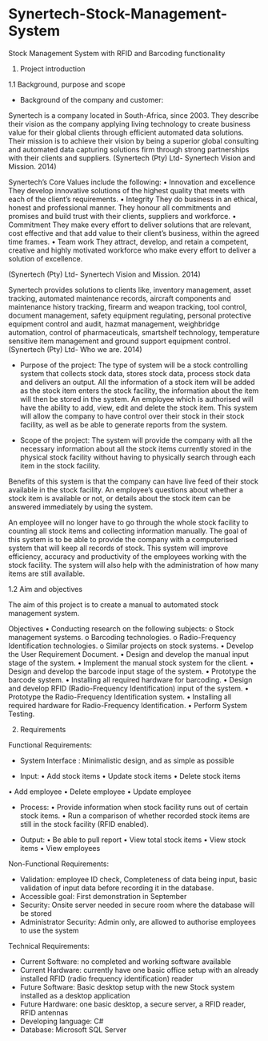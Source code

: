 # Synertech-Stock-Management-System
Stock Management System with RFID and Barcoding functionality

1. Project introduction

1.1 Background, purpose and scope 

-	Background of the company and customer:

Synertech is a company located in South-Africa, since 2003.
They describe their vision as the company applying living technology to create business value for their global clients through efficient automated data solutions.
Their mission is to achieve their vision by being a superior global consulting and automated data capturing solutions firm through strong partnerships with their clients and suppliers. (Synertech (Pty) Ltd- Synertech Vision and Mission. 2014)

Synertech’s Core Values include the following:
•	Innovation and excellence
They develop innovative solutions of the highest quality that meets with each of the client’s requirements.
•	Integrity 
They do business in an ethical, honest and professional manner. They honour all commitments and promises and build trust with their clients, suppliers and workforce.
•	Commitment
They make every effort to deliver solutions that are relevant, cost effective and that add value to their client’s business, within the agreed time frames.
•	Team work 
They attract, develop, and retain a competent, creative and highly motivated workforce who make every effort to deliver a solution of excellence.

(Synertech (Pty) Ltd- Synertech Vision and Mission. 2014)

Synertech provides solutions to clients like, inventory management, asset tracking, automated maintenance records, aircraft components and maintenance history tracking, firearm and weapon tracking, tool control, document management, safety equipment regulating, personal protective equipment control and audit, hazmat management, weighbridge automation, control of pharmaceuticals, smartshelf technology, temperature sensitive item management and ground support equipment control. 
(Synertech (Pty) Ltd- Who we are. 2014)

-	Purpose of the project:
The type of system will be a stock controlling system that collects stock data, stores stock data, process stock data and delivers an output. All the information of a stock item will be added as the stock item enters the stock facility, the information about the item will then be stored in the system. An employee which is authorised will have the ability to add, view, edit and delete the stock item.
This system will allow the company to have control over their stock in their stock facility, as well as be able to generate reports from the system.

-	Scope of the project:
The system will provide the company with all the necessary information about all the stock items currently stored in the physical stock facility without having to physically search through each item in the stock facility.

Benefits of this system is that the company can have live feed of their stock available in the stock facility. An employee’s questions about whether a stock item is available or not, or details about the stock item can be answered immediately by using the system.

An employee will no longer have to go through the whole stock facility to counting all stock items and collecting information manually. 
The goal of this system is to be able to provide the company with a computerised system that will keep all records of stock.
This system will improve efficiency, accuracy and productivity of the employees working with the stock facility.
The system will also help with the administration of how many items are still available.

1.2	Aim and objectives 

The aim of this project is to create a manual to automated stock management system.


Objectives
•	Conducting research on the following subjects:
o	Stock management systems.
o	Barcoding technologies.
o	Radio-Frequency Identification technologies.
o	Similar projects on stock systems.
•	Develop the User Requirement Document.
•	Design and develop the manual input stage of the system.
•	Implement the manual stock system for the client.
•	Design and develop the barcode input stage of the system.
•	Prototype the barcode system.
•	Installing all required hardware for barcoding.
•	Design and develop RFID (Radio-Frequency Identification) input of the system.
•	Prototype the Radio-Frequency Identification system.
•	Installing all required hardware for Radio-Frequency Identification.
•	Perform System Testing.


2.	Requirements  

Functional Requirements:
-	System Interface : Minimalistic design, and as simple as possible

-	Input:
•	Add stock items
•	Update stock items
•	Delete stock items 

•	Add employee
•	Delete employee
•	Update employee

-	Process:
•	Provide information when stock facility runs out of certain stock items.
•	Run a comparison of whether recorded stock items are still in the stock facility (RFID enabled).

-	Output:
•	Be able to pull report
•	View total stock items
•	View stock items
•	View employees 

Non-Functional Requirements:
-	Validation: employee ID check, Completeness of data being input, basic validation of input data before recording it in the database.
-	Accessible goal: First demonstration in September
-	Security: Onsite server needed in secure room where the database will be stored
-	Administrator Security: Admin only, are allowed to authorise employees to use the system

Technical Requirements:
-	Current Software: no completed and working software available
-	Current Hardware: currently have one basic office setup with an already installed RFID (radio frequency identification) reader
-	Future Software: Basic desktop setup with the new Stock system installed as a desktop application
-	Future Hardware: one basic desktop, a secure server, a RFID reader, RFID antennas
-	Developing language: C#
-	Database: Microsoft SQL Server 
